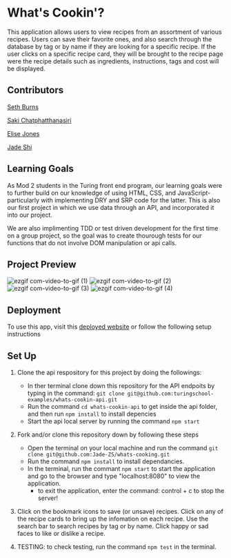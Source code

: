# What's Cookin'?

This application allows users to view recipes from an assortment of various recipes. Users can save their favorite ones, and also search through the database by tag or by name if they are looking for a specific recipe. If the user clicks on a specific recipe card, they will be brought to the recipe page were the recipe details such as ingredients, instructions, tags and cost will be displayed. 

## Contributors
<p><a href="https://github.com/SethBurns">Seth Burns</a>
<p><a href="https://github.com/sakisandrac">Saki Chatphatthanasiri</a>
<p><a href="https://github.com/Elise-Jones">Elise Jones</a>
<p><a href="https://github.com/Jade-ZS">Jade Shi</a>

## Learning Goals
As Mod 2 students in the Turing front end program, our learning goals were to further build on our knowledge of using HTML, CSS, and JavaScript- particularly with implementing DRY and SRP code for the latter. This is also our first project in which we use data through an API, and incorporated it into our project.

We are also implimenting TDD or test driven development for the first time on a group project, so the goal was to create thourough tests for our functions that do not involve DOM manipulation or api calls.

## Project Preview
![ezgif com-video-to-gif (1)](https://github.com/Jade-ZS/whats-cooking/assets/123792434/fc00e4c4-febd-440c-9739-43c79ffa533b)
![ezgif com-video-to-gif (2)](https://github.com/Jade-ZS/whats-cooking/assets/123792434/ad6efea6-0fa7-44e8-9889-468ac1341615)
![ezgif com-video-to-gif (3)](https://github.com/Jade-ZS/whats-cooking/assets/123792434/80cd82f0-c345-404a-b53c-d6b134635ad2)
![ezgif com-video-to-gif (4)](https://github.com/Jade-ZS/whats-cooking/assets/123792434/3419d798-f522-4f00-9d14-eddea4ed1dae)

## Deployment
To use this app, visit this [deployed website](https://sakisandrac.github.io/whats-cookin-sc/) or follow the following setup instructions

## Set Up
1. Clone the api respository for this project by doing the followings:
    - In ther terminal clone down this repository for the API endpoits by typing in the command: `git clone git@github.com:turingschool-examples/whats-cookin-api.git` 
    - Run the command `cd whats-cookin-api` to get inside the api folder, and then run `npm install` to install depencies
    - Start the api local server by running the command `npm start` 
    
2. Fork and/or clone this repository down by following these steps
    - Open the terminal on your local machine and run the command `git clone git@github.com:Jade-ZS/whats-cooking.git`
    - Run the command `npm install` to install dependancies.
    - In the terminal, run the commant `npm start` to start the application and go to the browser and type "localhost:8080" to view the application. 
        - to exit the application, enter the command: control + c to stop the server!

3. Click on the bookmark icons to save (or unsave) recipes. Click on any of the recipe cards to bring up the infomation on each recipe. Use the search bar to search recipes by tag or by name. Click happy or sad faces to like or dislike a recipe.

4. TESTING: to check testing, run the command `npm test` in the terminal.
